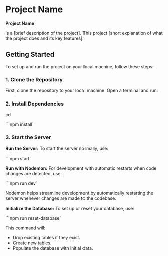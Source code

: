 # Project Name

**Project Name**

is a [brief description of the project]. This project [short explanation of what the project does and its key features].

## Getting Started

To set up and run the project on your local machine, follow these steps:

### 1. Clone the Repository

First, clone the repository to your local machine. Open a terminal and run:

### 2. Install Dependencies

cd <project-directory>

```npm install`

### 3. Start the Server

**Run the Server:** To start the server normally, use:

```npm start`

**Run with Nodemon:** For development with automatic restarts when code changes are detected, use:

```npm run dev`

Nodemon helps streamline development by automatically restarting the server whenever changes are made to the codebase.

**Initialize the Database:** To set up or reset your database, use:

```npm run reset-database`

This command will:

- Drop existing tables if they exist.
- Create new tables.
- Populate the database with initial data.
